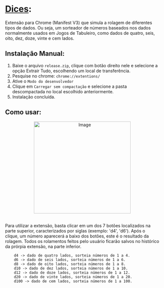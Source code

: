 # [Dices](https://marcelomiyazaki.github.io/Extensao_Dados/):

Extensão para Chrome (Manifest V3) que simula a rolagem de diferentes tipos de dados. Ou seja, um sorteador de números baseados nos dados normalmente usados em Jogos de Tabuleiro, como dados de quatro, seis, oito, dez, doze, vinte e cem lados.<br>

## Instalação Manual:

1. Baixe o arquivo `release.zip`, clique com botão direito nele e selecione a opção Extrair Tudo, escolhendo um local de transferência.
2. Pesquise no chrome: `chrome://extentions/`<br>
4. Ative o `Modo do desenvolvedor`<br>
5. Clique em `Carregar sem compactação` e selecione a pasta descompactada no local escolhido anteriormente.
6. Instalação concluída.

## Como usar:
<div align="center">
  <img width="316" height="300" alt="Image" src="https://github.com/user-attachments/assets/8d94b298-4350-4b0f-8d6f-724f9ab14f77" />  
</div>
<br>
<p>Para utilizar a extensão, basta clicar em um dos 7 botões localizados na parte superior, caracterizados por siglas (exemplo: 'd4', 'd6'). Após o clique, um número aparecerá a baixo dos botões, este é o resultado da rolagem. Todos os rolamentos feitos pelo usuário ficarão salvos no histórico da prórpia extensão, na parte inferior.</p>

        d4 -> dado de quatro lados, sorteia números de 1 a 4.
        d6 -> dado de seis lados, sorteia números de 1 a 6.
        d8 -> dado de oito lados, sorteia números de 1 a 8.
        d10 -> dado de dez lados, sorteia números de 1 a 10.
        d12 -> dado de doze lados, sorteia números de 1 a 12.
        d20 -> dado de vinte lados, sorteia números de 1 a 20.
        d100 -> dado de cem lados, sorteia números de 1 a 100.
